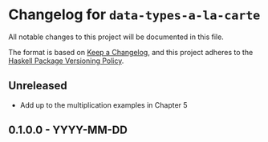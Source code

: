 # Changelog for `data-types-a-la-carte`

All notable changes to this project will be documented in this file.

The format is based on [Keep a Changelog](https://keepachangelog.com/en/1.0.0/),
and this project adheres to the
[Haskell Package Versioning Policy](https://pvp.haskell.org/).

## Unreleased

- Add up to the multiplication examples in Chapter 5

## 0.1.0.0 - YYYY-MM-DD

